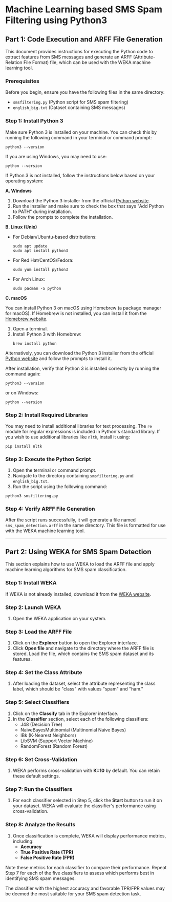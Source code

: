 # Machine Learning based SMS Spam Filtering using Python3

## Part 1: Code Execution and ARFF File Generation

This document provides instructions for executing the Python code to extract features from SMS messages and generate an ARFF (Attribute-Relation File Format) file, which can be used with the WEKA machine learning tool.

### Prerequisites

Before you begin, ensure you have the following files in the same directory:

- `smsfiltering.py` (Python script for SMS spam filtering)
- `english_big.txt` (Dataset containing SMS messages)

### Step 1: Install Python 3

Make sure Python 3 is installed on your machine. You can check this by running the following command in your terminal or command prompt:

```
python3 --version
```

If you are using Windows, you may need to use:

```
python --version
```

If Python 3 is not installed, follow the instructions below based on your operating system:

**A. Windows**

1. Download the Python 3 installer from the official [Python website](https://www.python.org/downloads/).
2. Run the installer and make sure to check the box that says "Add Python to PATH" during installation.
3. Follow the prompts to complete the installation.

**B. Linux (Unix)**

- For Debian/Ubuntu-based distributions:

  ```
  sudo apt update
  sudo apt install python3
  ```

- For Red Hat/CentOS/Fedora:

  ```
  sudo yum install python3
  ```

- For Arch Linux:
  ```
  sudo pacman -S python
  ```

**C. macOS**

You can install Python 3 on macOS using Homebrew (a package manager for macOS). If Homebrew is not installed, you can install it from the [Homebrew website](https://brew.sh/).

1. Open a terminal.
2. Install Python 3 with Homebrew:
   ```
   brew install python
   ```

Alternatively, you can download the Python 3 installer from the official [Python website](https://www.python.org/downloads/) and follow the prompts to install it.

After installation, verify that Python 3 is installed correctly by running the command again:

```
python3 --version
```

or on Windows:

```
python --version
```

### Step 2: Install Required Libraries

You may need to install additional libraries for text processing. The `re` module for regular expressions is included in Python's standard library. If you wish to use additional libraries like `nltk`, install it using:

```
pip install nltk
```

### Step 3: Execute the Python Script

1. Open the terminal or command prompt.
2. Navigate to the directory containing `smsfiltering.py` and `english_big.txt`.
3. Run the script using the following command:

```
python3 smsfiltering.py
```

### Step 4: Verify ARFF File Generation

After the script runs successfully, it will generate a file named `sms_spam_detection.arff` in the same directory. This file is formatted for use with the WEKA machine learning tool.

---

## Part 2: Using WEKA for SMS Spam Detection

This section explains how to use WEKA to load the ARFF file and apply machine learning algorithms for SMS spam classification.

### Step 1: Install WEKA

If WEKA is not already installed, download it from the [WEKA website](https://waikato.github.io/weka-wiki/downloading_weka/).

### Step 2: Launch WEKA

1. Open the WEKA application on your system.

### Step 3: Load the ARFF File

1. Click on the **Explorer** button to open the Explorer interface.
2. Click **Open file** and navigate to the directory where the ARFF file is stored. Load the file, which contains the SMS spam dataset and its features.

### Step 4: Set the Class Attribute

1. After loading the dataset, select the attribute representing the class label, which should be "class" with values "spam" and "ham."

### Step 5: Select Classifiers

1. Click on the **Classify** tab in the Explorer interface.
2. In the **Classifier** section, select each of the following classifiers:
   - J48 (Decision Tree)
   - NaiveBayesMultinomial (Multinomial Naive Bayes)
   - IBk (K-Nearest Neighbors)
   - LibSVM (Support Vector Machine)
   - RandomForest (Random Forest)

### Step 6: Set Cross-Validation

1. WEKA performs cross-validation with **K=10** by default. You can retain these default settings.

### Step 7: Run the Classifiers

1. For each classifier selected in Step 5, click the **Start** button to run it on your dataset. WEKA will evaluate the classifier's performance using cross-validation.

### Step 8: Analyze the Results

1. Once classification is complete, WEKA will display performance metrics, including:
   - **Accuracy**
   - **True Positive Rate (TPR)**
   - **False Positive Rate (FPR)**

Note these metrics for each classifier to compare their performance. Repeat Step 7 for each of the five classifiers to assess which performs best in identifying SMS spam messages.

The classifier with the highest accuracy and favorable TPR/FPR values may be deemed the most suitable for your SMS spam detection task.
